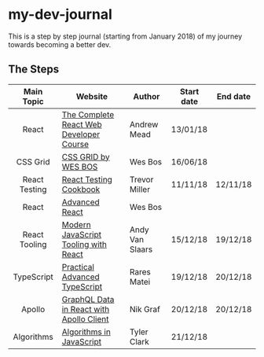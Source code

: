 # my-dev-journal

This is a step by step journal (starting from January 2018) of my journey towards becoming a better dev.

## The Steps

| Main Topic | Website | Author | Start date | End date |
| :------: | ------ | ------ | ------ | :------: |
| React | [The Complete React Web Developer Course](https://completereactcourse.com/) | Andrew Mead | 13/01/18 ||
| CSS Grid | [CSS GRID by WES BOS](https://cssgrid.io) | Wes Bos | 16/06/18 ||
| React Testing | [React Testing Cookbook](https://egghead.io/courses/react-testing-cookbook) | Trevor Miller | 11/11/18 | 12/11/18 |
| React | [Advanced React](https://advancedreact.com) | Wes Bos |||
| React Tooling | [Modern JavaScript Tooling with React](https://egghead.io/courses/modern-javascript-tooling-with-react) | Andy Van Slaars | 15/12/18 | 19/12/18 |
| TypeScript | [Practical Advanced TypeScript](https://egghead.io/courses/practical-advanced-typescript) | Rares Matei | 19/12/18 | 20/12/18 |
| Apollo | [GraphQL Data in React with Apollo Client](https://egghead.io/courses/graphql-data-in-react-with-apollo-client) | Nik Graf | 20/12/18 | 20/12/18 |
| Algorithms | [Algorithms in JavaScript](https://egghead.io/courses/algorithms-in-javascript) | Tyler Clark | 21/12/18 ||

